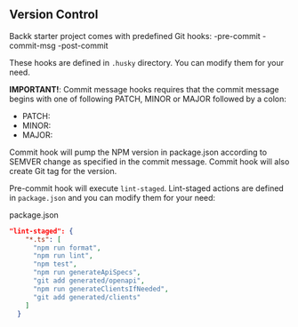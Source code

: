## Version Control

Backk starter project comes with predefined Git hooks:
-pre-commit
-commit-msg
-post-commit

These hooks are defined in `.husky` directory. You can modify them for your need.

**IMPORTANT!**:
Commit message hooks requires that the commit message begins with one of following PATCH, MINOR or MAJOR followed by a colon:
- PATCH: <your commit message>
- MINOR: <your commit message>
- MAJOR: <your commit message>

Commit hook will pump the NPM version in package.json according to SEMVER change as specified in the commit message.
Commit hook will also create Git tag for the version.


Pre-commit hook will execute `lint-staged`.
Lint-staged actions are defined in `package.json` and you can modify them for your need:

package.json
```json
"lint-staged": {
    "*.ts": [
      "npm run format",
      "npm run lint",
      "npm test",
      "npm run generateApiSpecs",
      "git add generated/openapi",
      "npm run generateClientsIfNeeded",
      "git add generated/clients"
    ]
  }
```
